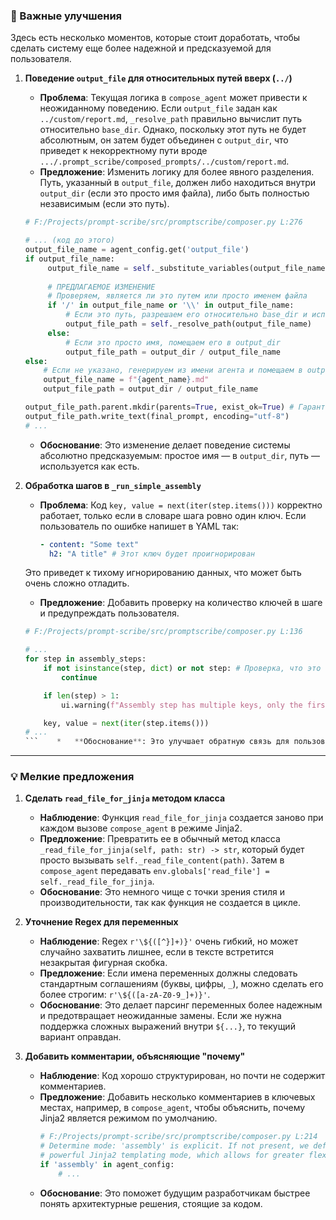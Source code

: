 ### 🚀 Важные улучшения

Здесь есть несколько моментов, которые стоит доработать, чтобы сделать систему еще более надежной и предсказуемой для пользователя.

1.  **Поведение `output_file` для относительных путей вверх (`../`)**
    *   **Проблема**: Текущая логика в `compose_agent` может привести к неожиданному поведению. Если `output_file` задан как `../custom/report.md`, `_resolve_path` правильно вычислит путь относительно `base_dir`. Однако, поскольку этот путь не будет абсолютным, он затем будет объединен с `output_dir`, что приведет к некорректному пути вроде `.../.prompt_scribe/composed_prompts/../custom/report.md`.
    *   **Предложение**: Изменить логику для более явного разделения. Путь, указанный в `output_file`, должен либо находиться внутри `output_dir` (если это просто имя файла), либо быть полностью независимым (если это путь).

    ```python
    # F:/Projects/prompt-scribe/src/promptscribe/composer.py L:276

    # ... (код до этого)
    output_file_name = agent_config.get('output_file')
    if output_file_name:
         output_file_name = self._substitute_variables(output_file_name, variables)
         
         # ПРЕДЛАГАЕМОЕ ИЗМЕНЕНИЕ
         # Проверяем, является ли это путем или просто именем файла
         if '/' in output_file_name or '\\' in output_file_name:
             # Если это путь, разрешаем его относительно base_dir и используем как есть
             output_file_path = self._resolve_path(output_file_name)
         else:
             # Если это просто имя, помещаем его в output_dir
             output_file_path = output_dir / output_file_name
    else:
        # Если не указано, генерируем из имени агента и помещаем в output_dir
        output_file_name = f"{agent_name}.md"
        output_file_path = output_dir / output_file_name

    output_file_path.parent.mkdir(parents=True, exist_ok=True) # Гарантируем, что директория существует
    output_file_path.write_text(final_prompt, encoding="utf-8")
    # ...
    ```
    *   **Обоснование**: Это изменение делает поведение системы абсолютно предсказуемым: простое имя — в `output_dir`, путь — используется как есть.

2.  **Обработка шагов в `_run_simple_assembly`**
    *   **Проблема**: Код `key, value = next(iter(step.items()))` корректно работает, только если в словаре шага ровно один ключ. Если пользователь по ошибке напишет в YAML так:
        ```yaml
        - content: "Some text"
          h2: "A title" # Этот ключ будет проигнорирован
        ```
      Это приведет к тихому игнорированию данных, что может быть очень сложно отладить.
    *   **Предложение**: Добавить проверку на количество ключей в шаге и предупреждать пользователя.

    ```python
    # F:/Projects/prompt-scribe/src/promptscribe/composer.py L:136
    
    # ...
    for step in assembly_steps:
        if not isinstance(step, dict) or not step: # Проверка, что это непустой словарь
            continue

        if len(step) > 1:
            ui.warning(f"Assembly step has multiple keys, only the first will be used: {list(step.keys())}")

        key, value = next(iter(step.items()))
    # ...
    ```    *   **Обоснование**: Это улучшает обратную связь для пользователя и предотвращает трудноуловимые ошибки из-за неправильной конфигурации.

---

### 💡 Мелкие предложения

1.  **Сделать `read_file_for_jinja` методом класса**
    *   **Наблюдение**: Функция `read_file_for_jinja` создается заново при каждом вызове `compose_agent` в режиме Jinja2.
    *   **Предложение**: Превратить ее в обычный метод класса `_read_file_for_jinja(self, path: str) -> str`, который будет просто вызывать `self._read_file_content(path)`. Затем в `compose_agent` передавать `env.globals['read_file'] = self._read_file_for_jinja`.
    *   **Обоснование**: Это немного чище с точки зрения стиля и производительности, так как функция не создается в цикле.

2.  **Уточнение Regex для переменных**
    *   **Наблюдение**: Regex `r'\${([^}]+)}'` очень гибкий, но может случайно захватить лишнее, если в тексте встретится незакрытая фигурная скобка.
    *   **Предложение**: Если имена переменных должны следовать стандартным соглашениям (буквы, цифры, `_`), можно сделать его более строгим: `r'\${([a-zA-Z0-9_]+)}'`.
    *   **Обоснование**: Это делает парсинг переменных более надежным и предотвращает неожиданные замены. Если же нужна поддержка сложных выражений внутри `${...}`, то текущий вариант оправдан.

3.  **Добавить комментарии, объясняющие "почему"**
    *   **Наблюдение**: Код хорошо структурирован, но почти не содержит комментариев.
    *   **Предложение**: Добавить несколько комментариев в ключевых местах, например, в `compose_agent`, чтобы объяснить, почему Jinja2 является режимом по умолчанию.
        ```python
        # F:/Projects/prompt-scribe/src/promptscribe/composer.py L:214
        # Determine mode: 'assembly' is explicit. If not present, we default to the more
        # powerful Jinja2 templating mode, which allows for greater flexibility.
        if 'assembly' in agent_config:
            # ...
        ```
    *   **Обоснование**: Это поможет будущим разработчикам быстрее понять архитектурные решения, стоящие за кодом.